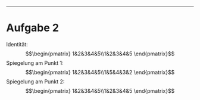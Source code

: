 
---
# Aufgabe 2

Identität:
$$\begin{pmatrix} 1&2&3&4&5\\1&2&3&4&5 \end{pmatrix}$$
Spiegelung am Punkt 1:
$$\begin{pmatrix} 1&2&3&4&5\\1&5&4&3&2 \end{pmatrix}$$
Spiegelung am Punkt 2:
$$\begin{pmatrix} 1&2&3&4&5\\1&2&3&4&5 \end{pmatrix}$$